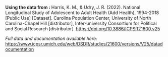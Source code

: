 **Using the data from :**
Harris, K. M., & Udry, J. R. (2022). National Longitudinal Study of Adolescent to Adult Health (Add Health), 1994-2018 [Public Use] [Dataset]. Carolina Population Center, University of North Carolina-Chapel Hill [distributor], Inter-university Consortium for Political and Social Research [distributor]. https://doi.org/10.3886/ICPSR21600.v25

*Full data and documentation available here:*
<https://www.icpsr.umich.edu/web/DSDR/studies/21600/versions/V25/datadocumentation>
